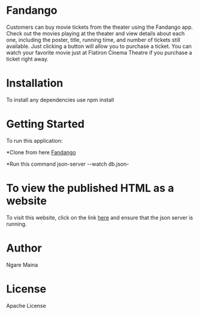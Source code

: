 # Fandango #

Customers can buy movie tickets from the theater using the Fandango app.
Check out the movies playing at the theater and view details about each one, including the poster, title, running time, and number of tickets still available. Just clicking a button will allow you to purchase a ticket. You can watch your favorite movie just at Flatiron Cinema Theatre if you purchase a ticket right away.

# Installation #
To install any dependencies use npm install

# Getting Started #
To run this application:

*Clone from here [Fandango](https://ngaremaina.github.io/Fandango/)

*Run this command json-server --watch db.json-

# To view the published HTML as a website #
To visit this website, click on the link [here](https://ngaremaina.github.io/Fandango/) and ensure that the json server is running.

# Author #
Ngare Maina

# License #
Apache License